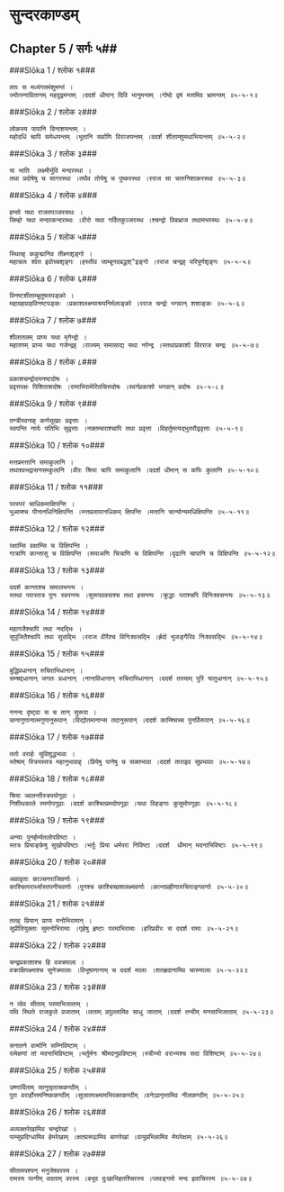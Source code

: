 सुन्दरकाण्डम्
===============================


## Chapter 5  / सर्गः ५##


###Slōka 1 / श्लोक १###


    ततः स मध्यंगतमंशुमन्तं ।
    ज्योत्स्नावितानम् महदुद्वमन्तम् ।ददर्श धीमान् दिवि भानुमन्तम् ।गोष्ठे वृषं मत्तमिव भ्रामन्तम् ॥५-५-१॥


###Slōka 2 / श्लोक २###


    लोकस्य पापानि विनाशयन्तम् ।
    महोदधिं चापि समेधयन्तम् ।भूतानि सर्वाणि विराजयन्तम् ।ददर्श शीताम्शुमथाभियान्तम् ॥५-५-२॥


###Slōka 3 / श्लोक ३###


    या भाति  लक्ष्मीर्भुवि मन्दरस्था ।
    तथा प्रदोषेषु च सागरस्था ।तथैव तोयेषु च पुष्करस्था ।रराज सा चारुनिशाकरस्था ॥५-५-३॥


###Slōka 4 / श्लोक ४###


    हम्सो यथा राजतपञ्जरसथः ।
    सिम्हो यथा मन्दरकन्दरस्थः ।वीरो यथा गर्वितकुञ्जरस्थ ।श्चन्द्रो विबभ्राज तथामभरस्थः ॥५-५-४॥


###Slōka 5 / श्लोक ५###


    स्थितह् ककुद्मानिव तीक्ष्णशृङ्गो ।
    महाचलः श्वेत इवोच्चशृङ्गः ।हस्तीव जाम्बूनदबद्धश्^इङ्गो ।रराज चन्द्रह् परिपूर्णशृङ्गः ॥५-५-५॥


###Slōka 6 / श्लोक ६###


    विनष्टशीताम्बुतुषारपङ्को ।
    महाग्रहग्राहविनष्टपङ्कः ।प्रकाशलक्ष्म्याश्रयनिर्मलाङ्को ।रराज चन्द्रो भगवान् शशाङ्कः ॥५-५-६॥


###Slōka 7 / श्लोक ७###


    शीलातलम् प्राप्य यथा मृगेन्द्रो ।
    महारणम् प्राप्य यथा गजेन्द्रह् ।राज्यम् समासाद्य यथा नरेन्द्र ।स्तथाप्रकाशो विरराज चन्द्रः ॥५-५-७॥


###Slōka 8 / श्लोक ८###


    प्रकाशचन्द्रोदयनष्टदोषः ।
    प्रवृत्तरक्षः पिशिताशदोषः ।रामाभिरामेरितचित्तदोषः ।स्वर्गप्रकाशो भगवान् प्रदोषः ॥५-५-८॥


###Slōka 9 / श्लोक ९###


    तन्त्रीस्वनाह् कर्णसुखाः प्रवृत्ताः ।
    स्वपन्ति नार्यः पतिभिः सुवृत्ताः ।नक्तम्चराश्चापि तथा प्रवृत्ता ।विहर्तुमत्यद्भुतरौद्रवृत्ताः ॥५-५-९॥


###Slōka 10 / श्लोक १०###


    मत्तप्रमत्तानि समाकुलानि ।
    तथाश्वभद्रासनसम्कुलानि ।वीरः श्रिया चापि समाकुलानि ।ददर्श धीमान् स कपिः कुलानि ॥५-५-१०॥


###Slōka 11 / श्लोक ११###


    परस्परं चाधिकमाक्षिपन्ति ।
    भुआम्श्च पीनानधिनिक्षिपन्ति ।मत्तप्रलापानधिकम् क्षिपन्ति ।मत्तानि चान्योन्यमधिक्षिपन्ति ॥५-५-११॥


###Slōka 12 / श्लोक १२###


    रक्षाम्सि वक्षाम्सि च विक्षिपन्ति ।
    गात्राणि कान्तासु च विक्षिपन्ति ।रूपाअणि चित्राणि च विक्षिपन्ति ।दृढानि चापानि च विक्षिपन्ति ॥५-५-१२॥


###Slōka 13 / श्लोक १३###


    ददर्श कान्ताश्च समालभन्त्य ।
    स्तथा परास्तत्र पुनः स्वपन्त्यः ।सुरूपवक्त्राश्च तथा हसन्त्यः ।क्रुद्धाः पराश्चपि विनिःश्वसन्त्यः ॥५-५-१३॥


###Slōka 14 / श्लोक १४###


    महागजैश्चापि तथा नदद्भिः ।
    सुपूजितैश्चापि तथा सुसद्भिः ।रराज वीरैश्च विनिःश्वसद्भि ।र्ह्रदो भुजङ्गैरिव निःश्वसद्भिः ॥५-५-१४॥


###Slōka 15 / श्लोक १५###


    बुद्धिप्रधानान् रुचिराभिधानान् ।
    सम्श्रद्दधानान् जगतः प्रधानान् ।नानाविधानान् रुचिराभिधानान् ।ददर्श तस्याम् पुरि यातुधानान् ॥५-५-१५॥


###Slōka 16 / श्लोक १६###


    ननन्द दृष्ट्वा स च तान् सुरूपा ।
    न्नानागुणानात्मगुणानुरूपान् ।विद्योतमानान्स तदानुरूपान् ।ददर्श काम्श्चिच्च पुनर्विरूपान् ॥५-५-१६॥


###Slōka 17 / श्लोक १७###


    ततो वरार्हः सुविशुद्धभावा ।
    स्तेषाम् स्त्रियस्तत्र महानुभावाह् ।प्रियेषु पानेषु च सक्तभावा ।ददर्श ताराइव सुप्रभावाः ॥५-५-१७॥


###Slōka 18 / श्लोक १८###


    श्रिया ज्वलन्तीस्त्रपयोगूढा ।
    निशीथकाले रमणोपगूढाः ।ददर्श काश्चित्प्रमदोपगूढा ।यथा विहङ्गाः कुसुमोपगूढाः ॥५-५-१८॥


###Slōka 19 / श्लोक १९###


    अन्याः पुनर्हर्म्यतलोपविष्टा ।
    स्तत्र प्रियाङ्केषु सुखोपविष्टाः ।भर्तुः प्रिया धर्मपरा निविष्टा ।ददर्श  धीमान् मदनाभिविष्टाः ॥५-५-१९॥


###Slōka 20 / श्लोक २०###


    अप्रावृताः काञ्चनराजिवर्णाः ।
    काश्चित्परार्थ्यास्तपनीयवर्णाः ।पुनश्च काश्चिच्छशलक्ष्मवर्णाः ।कान्तप्रहीणारुचिराङ्गवर्णाः ॥५-५-२०॥


###Slōka 21 / श्लोक २१###


    ततह् प्रियान् प्राप्य मनोभिरामान् ।
    सुप्रीतियुक्ताः सुमनोभिरामाः ।गृहेषु हृष्टाः परमाभिरामाः ।हरिप्रवीरः स ददर्श रामाः ॥५-५-२१॥


###Slōka 22 / श्लोक २२###


    चन्द्रप्रकाशाश्च हि वक्त्रमाला ।
    वक्राक्षिपक्ष्माश्च सुनेत्रमालाः ।विभूषाणानाम् च ददर्श मालाः ।शतह्रदानामिव चारुमालाः ॥५-५-२२॥


###Slōka 23 / श्लोक २३###


    न त्वेव सीताम् परमाभिजाताम् ।
    पथि स्थिते राजकुले प्रजाताम् ।लताम् प्रपुल्लामिव साधु जाताम् ।ददर्श तन्वीम् मनसाभिजाताम् ॥५-५-२३॥


###Slōka 24 / श्लोक २४###


    सनातने वर्त्मानि सम्निविष्टाम् ।
    रामेक्षणां तां मदनाभिविष्टाम् ।भर्तुर्मनः श्रीमदनुप्रविष्टाम् ।स्त्रीभ्यो वराभ्यश्च सदा विशिष्टाम् ॥५-५-२४॥


###Slōka 25 / श्लोक २५###


    उष्णार्दिताम् सानुसृतास्रकण्ठीम् ।
    पुरा वरार्होत्तमनिष्ककण्ठीम् ।सुजातपक्ष्मामभिरक्तकण्ठीम् ।वनेऽप्रनृत्तामिव नीलकण्ठीम् ॥५-५-२५॥


###Slōka 26 / श्लोक २६###


    अव्यक्तरेखामिव चन्द्ररेखां ।
    पाम्सुप्रदिग्धामिव हेमरेखाम् ।क्षतप्ररूढामिव बाणरेखां ।वायुप्रभिन्नामिव मेघरेक्षाम् ॥५-५-२६॥


###Slōka 27 / श्लोक २७###


    सीतामपश्यन् मनुजेश्वरस्य ।
    रामस्य पत्नीम् वदताम् वरस्य ।बभूव दुःखाभिहतश्चिरस्य ।प्लवङ्गमो मन्द इवाचिरस्य ॥५-५-२७॥



